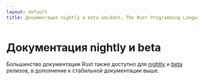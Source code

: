 ```yaml
---
layout: default
title: Документация nightly и beta &middot; The Rust Programming Language
---
```


# Документация nightly и beta

Большинство документации Rust также доступно для [nightly] и [beta] релизов,
в дополнение к стабильной документации выше.

[nightly]: https://doc.rust-lang.org/nightly/
[beta]: https://doc.rust-lang.org/beta/
